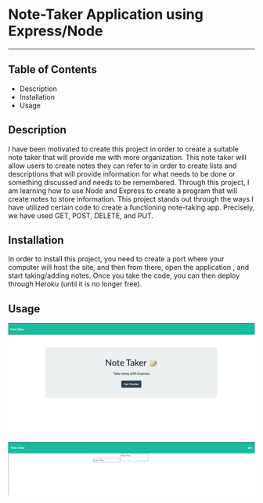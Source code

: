 # Note-Taker Application using Express/Node
---
## Table of Contents
* Description
* Installation
* Usage


## Description
I have been motivated to create this project in order to create a suitable note taker that will provide me with more organization. This note taker will allow users to create notes they can refer to in order to create lists and descriptions that will provide information for what needs to be done or something discussed and needs to be remembered. Through this project, I am learning how to use Node and Express to create a program that will create notes to store information. This project stands out through the ways I have utilized certain code to create a functioning note-taking app. Precisely, we have used GET, POST, DELETE, and PUT.

## Installation
In order to install this project, you need to create a port where your computer will host the site, and then from there, open the application , and start taking/adding notes. Once you take the code, you can then deploy through Heroku (until it is no longer free).

## Usage
![this is the notetaker](public/assets/index.html.png)
![this is the place to add notes](public/assets/notes.html.png)
